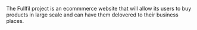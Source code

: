 The Fullfil project is an ecommmerce website that will allow its users to buy products in large scale and can have them delovered to their business places.
